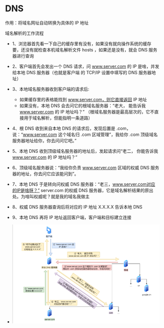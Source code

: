 # DNS

作用：将域名⽹址⾃动转换为具体的 IP 地址



域名解析的工作流程

- 1、浏览器⾸先看⼀下⾃⼰的缓存⾥有没有，如果没有就向操作系统的缓存要，还没有就检查本机域名解析⽂件 hosts ，如果还是没有，就会 DNS 服务器进⾏查询
- 2、客户端⾸先会发出⼀个 DNS 请求，问 www.server.com 的 IP 是啥，并发给本地 DNS 服务器（也就是客户端 的 TCP/IP 设置中填写的 DNS 服务器地址）
- 3、本地域名服务器收到客户端的请求后:
  - 如果缓存⾥的表格能找到 www.server.com，则它直接返回 IP 地址
  - 如果没有，本地 DNS 会去问它的根域名服务器：“⽼⼤， 能告诉我 www.server.com 的 IP 地址吗？” （根域名服务器是最⾼层次的，它不直接⽤于域名解析，但能指明⼀条道路）
- 4、根 DNS 收到来⾃本地 DNS 的请求后，发现后置是 .com，说：“www.server.com 这个域名归 .com 区域管理”，我给你 .com 顶级域名服务器地址给你，你去问问它吧。”
- 5、本地 DNS 收到顶级域名服务器的地址后，发起请求问“⽼⼆， 你能告诉我 www.server.com 的 IP 地址吗？”
- 6、顶级域名服务器说：“我给你负责 www.server.com 区域的权威 DNS 服务器的地址，你去问它应该能问到”。
- 7、本地 DNS 于是转向问权威 DNS 服务器：“⽼三，www.server.com对应的IP是啥呀？” server.com 的权威 DNS 服务器，它是域名解析结果的原出处。为啥叫权威呢？就是我的域名我做主
- 8、权威 DNS 服务器查询后将对应的 IP 地址 X.X.X.X 告诉本地 DNS
- 9、本地 DNS 再将 IP 地址返回客户端，客户端和⽬标建⽴连接

- ![](images/域名解析的工作流程.png)



